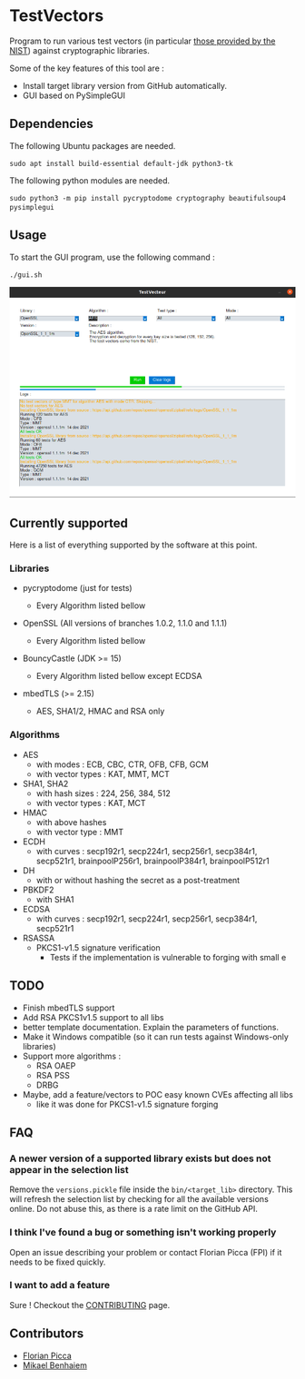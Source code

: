 # TestVectors

Program to run various test vectors (in particular [those provided by the NIST](http://csrc.nist.gov/groups/STM/cavp/)) against cryptographic libraries.

Some of the key features of this tool are :
   - Install target library version from GitHub automatically.
   - GUI based on PySimpleGUI

## Dependencies

The following Ubuntu packages are needed.

```
sudo apt install build-essential default-jdk python3-tk
```

The following python modules are needed.

```
sudo python3 -m pip install pycryptodome cryptography beautifulsoup4 pysimplegui
```

## Usage

To start the GUI program, use the following command :
```
./gui.sh
```

![gui](Images/gui.png)

## Currently supported

Here is a list of everything supported by the software at this point.

### Libraries
 - pycryptodome (just for tests)
    - Every Algorithm listed bellow
    
 - OpenSSL (All versions of branches 1.0.2, 1.1.0 and 1.1.1)
    - Every Algorithm listed bellow
    
 - BouncyCastle (JDK >= 15)
    - Every Algorithm listed bellow except ECDSA
    
 - mbedTLS (>= 2.15)
    - AES, SHA1/2, HMAC and RSA only

### Algorithms
 - AES
    - with modes : ECB, CBC, CTR, OFB, CFB, GCM
    - with vector types : KAT, MMT, MCT
 - SHA1, SHA2
    - with hash sizes : 224, 256, 384, 512
    - with vector types : KAT, MCT
 - HMAC
    - with above hashes
    - with vector type : MMT
 - ECDH
    - with curves : secp192r1, secp224r1, secp256r1, secp384r1, secp521r1, brainpoolP256r1, brainpoolP384r1, brainpoolP512r1
 - DH
    - with or without hashing the secret as a post-treatment
 - PBKDF2
    - with SHA1
 - ECDSA
    - with curves : secp192r1, secp224r1, secp256r1, secp384r1, secp521r1
 - RSASSA
    - PKCS1-v1.5 signature verification
        - Tests if the implementation is vulnerable to forging with small e


## TODO
 - Finish mbedTLS support
 - Add RSA PKCS1v1.5 support to all libs
 - better template documentation. Explain the parameters of functions.
 - Make it Windows compatible (so it can run tests against Windows-only libraries)
 - Support more algorithms :
    - RSA OAEP
    - RSA PSS
    - DRBG
 - Maybe, add a feature/vectors to POC easy known CVEs affecting all libs
    - like it was done for PKCS1-v1.5 signature forging

## FAQ

### A newer version of a supported library exists but does not appear in the selection list
Remove the `versions.pickle` file inside the `bin/<target_lib>` directory.
This will refresh the selection list by checking for all the available versions online.
Do not abuse this, as there is a rate limit on the GitHub API.

### I think I've found a bug or something isn't working properly
Open an issue describing your problem or contact Florian Picca (FPI) if it
needs to be fixed quickly. 

### I want to add a feature
Sure ! Checkout the [CONTRIBUTING](CONTRIBUTING.md) page.

## Contributors

- [Florian Picca](https://github.com/FlorianPicca)
- [Mikael Benhaiem](https://github.com/MikaelBenhaiem)

